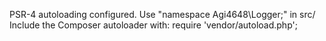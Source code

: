 PSR-4 autoloading configured. Use "namespace Agi4648\Logger;" in src/
Include the Composer autoloader with: require 'vendor/autoload.php';